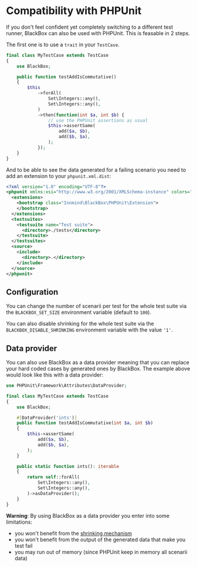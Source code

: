 # Compatibility with PHPUnit

If you don't feel confident yet completely switching to a different test runner, BlackBox can also be used with PHPUnit. This is feasable in 2 steps.

The first one is to use a `trait` in your `TestCase`.

```php
final class MyTestCase extends TestCase
{
    use BlackBox;

    public function testAddIsCommutative()
    {
        $this
            ->forAll(
                Set\Integers::any(),
                Set\Integers::any(),
            )
            ->then(function(int $a, int $b) {
                // use the PHPUnit assertions as usual
                $this->assertSame(
                    add($a, $b),
                    add($b, $a),
                );
            });
    }
}
```

And to be able to see the data generated for a failing scenario you need to add an extension to your `phpunit.xml.dist`:

```xml
<?xml version="1.0" encoding="UTF-8"?>
<phpunit xmlns:xsi="http://www.w3.org/2001/XMLSchema-instance" colors="true" bootstrap="vendor/autoload.php" xsi:noNamespaceSchemaLocation="https://schema.phpunit.de/10.1/phpunit.xsd">
  <extensions>
    <bootstrap class="Innmind\BlackBox\PHPUnit\Extension">
    </bootstrap>
  </extensions>
  <testsuites>
    <testsuite name="Test suite">
      <directory>./tests</directory>
    </testsuite>
  </testsuites>
  <source>
    <include>
      <directory>.</directory>
    </include>
  </source>
</phpunit>
```

## Configuration

You can change the number of scenarii per test for the whole test suite via the `BLACKBOX_SET_SIZE` environment variable (default to `100`).

You can also disable shrinking for the whole test suite via the `BLACKBOX_DISABLE_SHRINKING` environment variable with the value `'1'`.

## Data provider

You can also use BlackBox as a data provider meaning that you can replace your hard coded cases by generated ones by BlackBox. The example above would look like this with a data provider:

```php
use PHPUnit\Framework\Attributes\DataProvider;

final class MyTestCase extends TestCase
{
    use BlackBox;

    #[DataProvider('ints')]
    public function testAddIsCommutative(int $a, int $b)
    {
        $this->assertSame(
            add($a, $b),
            add($b, $a),
        );
    }

    public static function ints(): iterable
    {
        return self::forAll(
            Set\Integers::any(),
            Set\Integers::any(),
        )->asDataProvider();
    }
}
```

**Warning**: By using BlackBox as a data provider you enter into some limitations:
- you won't benefit from the [shrinking mechanism](proof.md#the-power-of-shrinking)
- you won't benefit from the output of the generated data that make you test fail
- you may run out of memory (since PHPUnit keep in memory all scenarii data)
